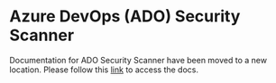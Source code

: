 # Azure DevOps (ADO) Security Scanner

Documentation for ADO Security Scanner have been moved to a new location. Please follow this [link](https://github.com/azsk/ADOScanner-docs) to access the docs.

